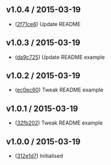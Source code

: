 ## v1.0.4 / 2015-03-19

 * ([2f71ce6](https://github.com/tanem/backbone.namedconstructor/commit/2f71ce600bf5f55efff5ce87787e2c70f92c7b06)) Update README

## v1.0.3 / 2015-03-19

 * ([da9c725](https://github.com/tanem/backbone.namedconstructor/commit/da9c7258f7e3ae3b5d1938b129db1fbe17d0edc6)) Update README example

## v1.0.2 / 2015-03-19

 * ([ec0ec60](https://github.com/tanem/backbone.namedconstructor/commit/ec0ec605636d40bc4b33fd2a3e53ebe4899d9b57)) Tweak README example

## v1.0.1 / 2015-03-19

 * ([32fb202](https://github.com/tanem/backbone.namedconstructor/commit/32fb202064c193fb310bd4d41f763c05913f451a)) Tweak README example

## v1.0.0 / 2015-03-19

 * ([312e1d7](https://github.com/tanem/backbone.namedconstructor/commit/312e1d75a4f6bd7552c405def89dcd67210076af)) Initialised
